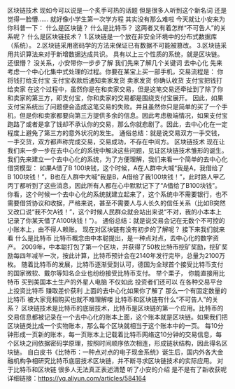 区块链技术
现如今可以说是一个炙手可热的话题
但是很多人听到这个新名词
还是觉得一脸懵……
就好像小学生第一次学方程
其实没有那么难啦
今天就让小安来为你科普一下：
什么是区块链？
什么是比特币？
这两者又有着怎样“不可告人”的关系呢？
什么是区块链技术？
1.区块链是一个放在非安全环境中的分布式数据库（系统）。
2.区块链采用密码学的方法来保证已有数据不可能被篡改。
3.区块链采用共识算法来对于新增数据达成共识。
具有以上三个性质的系统，就是区块链。
还很懵？
没关系，小安带你一步步了解
我们先来了解几个关键词
去中心化
先来考虑一个中心化集中式处理的过程。你要在某宝上买一部手机，交易流程是：
你将钱打给支付宝
支付宝收款后通知卖家发货
卖家发货
你确认收货
支付宝把钱打给卖家
在这个过程中，虽然你是在和卖家交易，但是这笔交易还牵扯到了除了你和卖家的第三方，即支付宝，你和卖家的交易都是围绕支付宝展开。
因此，如果支付宝系统出了问题便会造成这笔交易的失败。并且虽然你只是简单的买了一个手机，但是你和卖家都要向第三方提供多余的信息。因此考虑极端情况，如果支付宝跑路了或者是拿了钱却不承认你的交易，那么你就悲剧了。因此，去中心化在一定程度上避免了第三方的意外状况的发生。
通俗总结：就是说交易双方一手交钱，一手交货，双方都声称完成交易，交易成功，不存在中间方。
区块链技术
现在让我们来一步一步在去中心化的系统中解决这些问题，见证区块链技术雏形的诞生。我们先来建立一个去中心化的系统，为了方便理解，我们来看一个简单的去中心化借贷模型：
如果A借了B 100块钱，这个时候，A在人群中大喊“我是A，我借给了B 100块钱！”，B也在人群中大喊“我是B，A借给了我100块钱！”，此时路人甲乙丙丁都听到了这些消息，因此所有人都在心中默默记下了“A借给了B100块钱”。
你看，这个时候一个去中心化的系统就建立起来了，这个系统中不需要银行，也不需要借贷协议和收据，严格来说，甚至不需要人与人长久的信任关系（比如B突然又改口说“我不欠A钱！”，这个时候人民群众就会站出来说“不对，我的小本本上记录了你某天借了A100块钱！”）。
通俗总结：就是说交易会记在无数个不可控的小账本上，由不得人赖账。
现在对区块链有没有初步的了解呢？
接下来我们就来看
什么是比特币
比特币概念由中本聪提出，是一种点对点，去中心化的数字资产。
2009年，中本聪打包了第一个区块，并获得了50枚比特币挖矿奖励，挖矿奖励每四年减半一次，按此计算，比特币预计会在2140年发行完毕，总量为2100万枚。
随着比特币的发展，比特币逐渐受到认可，德国为全球首个接受比特币支付的国家微软、戴尔等知名企业也纷纷接受比特币支付。
举个栗子，
你能直接用比特币
买到美国本土生产的外星人电脑
不仅如此
投资者们还可以
在各种交易平台上投资比特币
赚取差价获利
上面的去中心化如果你了解了
那么一个有固定数量的比特币
被大家竞相购买也就不难理解喽
比特币和区块链有什么“不可告人”的关系？
区块链技术是比特币的底层技术，比特币是区块链的第一个应用。比特币的交易信息都被记录在一个去中心化的账本上面，这个账本就是区块链。如果我们把区块链类比成一个实物账本，那么每个区块就相当于这个账本中的一页。
每10分钟形成一页新的账本，每一页账本上记载着比特币网络这10分钟的交易信息，每个区块之间依据密码学原理，按照时间顺序依次相连，形成链状结构，因此得名区块链。
自白皮书《比特币：一种点对点的电子现金系统》诞生后，国内外各大金融机构争相研究比特币底层技术区块链，并不断寻求区块链技术的实际应用。
对于比特币和区块链
很多人无法真正表述清楚
听了小安的介绍
是不是有了新收获呢
详细链接：https://yq.aliyun.com/articles/584164
